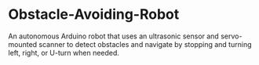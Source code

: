 # Obstacle-Avoiding-Robot
An autonomous Arduino robot that uses an ultrasonic sensor and servo-mounted scanner to detect obstacles and navigate by stopping and turning left, right, or U-turn when needed.
